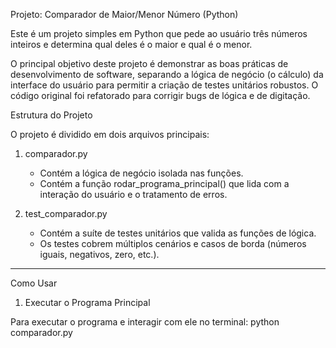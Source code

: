 Projeto: Comparador de Maior/Menor Número (Python)

Este é um projeto simples em Python que pede ao usuário três números inteiros e determina qual deles é o maior e qual é o menor.

O principal objetivo deste projeto é demonstrar as boas práticas de desenvolvimento de software, separando a lógica de negócio (o cálculo) da interface do usuário para permitir a criação de testes unitários robustos. O código original foi refatorado para corrigir bugs de lógica e de digitação.

Estrutura do Projeto

O projeto é dividido em dois arquivos principais:

1.  comparador.py
    * Contém a lógica de negócio isolada nas funções.
    * Contém a função rodar_programa_principal() que lida com a interação do usuário e o tratamento de erros.

2.  test_comparador.py
    * Contém a suíte de testes unitários que valida as funções de lógica.
    * Os testes cobrem múltiplos cenários e casos de borda (números iguais, negativos, zero, etc.).

---

Como Usar

1. Executar o Programa Principal

Para executar o programa e interagir com ele no terminal:
python comparador.py
